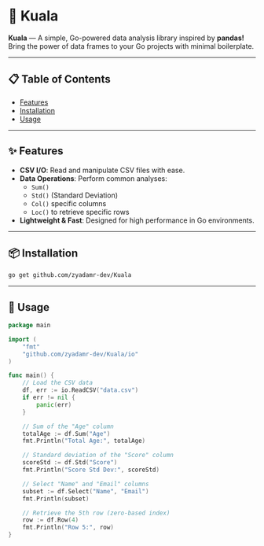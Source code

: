 # 🐨 Kuala

**Kuala** — A simple, Go-powered data analysis library inspired by **pandas!** Bring the power of data frames to your Go projects with minimal boilerplate.

---

## 📋 Table of Contents

- [Features](#features)
- [Installation](#installation)
- [Usage](#usage)

---

## ✨ Features

- **CSV I/O**: Read and manipulate CSV files with ease.
- **Data Operations**: Perform common analyses:
  - `Sum()`
  - `Std()` (Standard Deviation)
  - `Col()` specific columns
  - `Loc()` to retrieve specific rows
- **Lightweight & Fast**: Designed for high performance in Go environments.

---

## 📦 Installation

```bash
go get github.com/zyadamr-dev/Kuala
```

---

## 🚀 Usage

```go
package main

import (
    "fmt"
    "github.com/zyadamr-dev/Kuala/io"
)

func main() {
    // Load the CSV data
    df, err := io.ReadCSV("data.csv")
    if err != nil {
        panic(err)
    }

    // Sum of the "Age" column
    totalAge := df.Sum("Age")
    fmt.Println("Total Age:", totalAge)

    // Standard deviation of the "Score" column
    scoreStd := df.Std("Score")
    fmt.Println("Score Std Dev:", scoreStd)

    // Select "Name" and "Email" columns
    subset := df.Select("Name", "Email")
    fmt.Println(subset)

    // Retrieve the 5th row (zero-based index)
    row := df.Row(4)
    fmt.Println("Row 5:", row)
}
```
